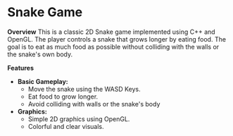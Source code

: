 # Snake Game

**Overview**
This is a classic 2D Snake game implemented using C++ and OpenGL. The player controls a snake that grows longer by eating food. The goal is to eat as much food as possible without colliding with the walls or the snake's own body.

**Features**

* **Basic Gameplay:**
  * Move the snake using the WASD Keys.
  * Eat food to grow longer.
  * Avoid colliding with walls or the snake's body
* **Graphics:**
  * Simple 2D graphics using OpenGL.
  * Colorful and clear visuals.
